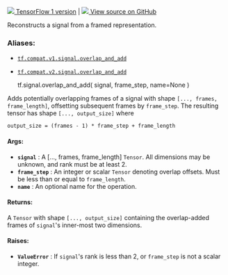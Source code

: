 [ ![](https://tensorflow.google.cn/images/tf_logo_32px.png) TensorFlow 1
version](/versions/r1.15/api_docs/python/tf/signal/overlap_and_add) |  [
![](https://tensorflow.google.cn/images/GitHub-Mark-32px.png) View source on
GitHub
](https://github.com/tensorflow/tensorflow/blob/r2.0/tensorflow/python/ops/signal/reconstruction_ops.py#L29-L155)  
  
  
Reconstructs a signal from a framed representation.

### Aliases:

  * [`tf.compat.v1.signal.overlap_and_add`](/api_docs/python/tf/signal/overlap_and_add)
  * [`tf.compat.v2.signal.overlap_and_add`](/api_docs/python/tf/signal/overlap_and_add)

    
    
    tf.signal.overlap_and_add(
        signal,
        frame_step,
        name=None
    )
    

Adds potentially overlapping frames of a signal with shape `[..., frames,
frame_length]`, offsetting subsequent frames by `frame_step`. The resulting
tensor has shape `[..., output_size]` where

    
    
    output_size = (frames - 1) * frame_step + frame_length
    

#### Args:

  * **`signal`** : A [..., frames, frame_length] `Tensor`. All dimensions may be unknown, and rank must be at least 2.
  * **`frame_step`** : An integer or scalar `Tensor` denoting overlap offsets. Must be less than or equal to `frame_length`.
  * **`name`** : An optional name for the operation.

#### Returns:

A `Tensor` with shape `[..., output_size]` containing the overlap-added frames
of `signal`'s inner-most two dimensions.

#### Raises:

  * **`ValueError`** : If `signal`'s rank is less than 2, or `frame_step` is not a scalar integer.

